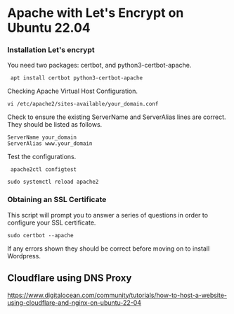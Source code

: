 # Apache with Let's Encrypt on Ubuntu 22.04

### Installation Let's encrypt

You need two packages: certbot, and python3-certbot-apache.

```
 apt install certbot python3-certbot-apache
```

Checking Apache Virtual Host Configuration.

```
vi /etc/apache2/sites-available/your_domain.conf
```

Check to ensure the existing ServerName and ServerAlias lines are correct. They should be listed as follows.

```
ServerName your_domain
ServerAlias www.your_domain
```

Test the configurations.

```
 apache2ctl configtest
```
```
sudo systemctl reload apache2
```

### Obtaining an SSL Certificate

This script will prompt you to answer a series of questions in order to configure your SSL certificate.

```
sudo certbot --apache
```
If any errors shown they should be correct before moving on to install Wordpress.

## Cloudflare using DNS Proxy

https://www.digitalocean.com/community/tutorials/how-to-host-a-website-using-cloudflare-and-nginx-on-ubuntu-22-04
